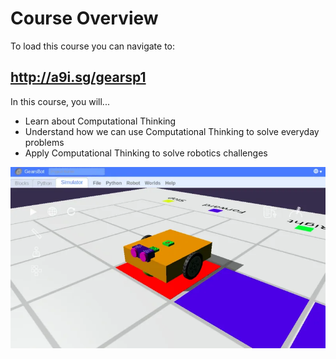 # Course Overview

To load this course you can navigate to:

## http://a9i.sg/gearsp1

In this course, you will...

* Learn about Computational Thinking
* Understand how we can use Computational Thinking to solve everyday problems
* Apply Computational Thinking to solve robotics challenges

![](images/gearsbot.webp)
